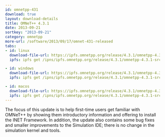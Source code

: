 ```yaml
---
id: omnetpp-431
download: true
layout: download-details
title: OMNeT++ 4.3.1
date: 2013-09-21
sortkey: "2013-09-21"
category: omnetpp
more-url: /software/2013/09/17/omnet-431-released
tabs:
- id: linux
  download-file-url: https://ipfs.omnetpp.org/release/4.3.1/omnetpp-4.3.1-src.tgz
  ipfs: ipfs get /ipns/ipfs.omnetpp.org/release/4.3.1/omnetpp-4.3.1-src.tgz

- id: windows
  download-file-url: https://ipfs.omnetpp.org/release/4.3.1/omnetpp-4.3.1-src-windows.zip
  ipfs: ipfs get /ipns/ipfs.omnetpp.org/release/4.3.1/omnetpp-4.3.1-src-windows.zip

- id: macos
  download-file-url: https://ipfs.omnetpp.org/release/4.3.1/omnetpp-4.3.1-src.tgz
  ipfs: ipfs get /ipns/ipfs.omnetpp.org/release/4.3.1/omnetpp-4.3.1-src.tgz
---
```


The focus of this update is to help first-time users get familiar with OMNeT++
by showing them introductory information and offering to install the INET
Framework. In addition, the update also contains some bug fixes and smaller
improvements to the Simulation IDE; there is no change in the simulation kernel
and tools.

